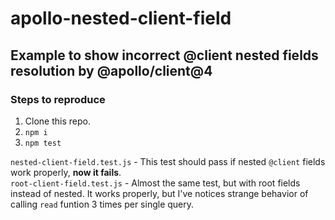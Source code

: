 # apollo-nested-client-field

## Example to show incorrect @client nested fields resolution by @apollo/client@4

### Steps to reproduce
1. Clone this repo.
2. `npm i`
3. `npm test`

`nested-client-field.test.js` - This test should pass if nested `@client` fields work properly, **now it fails**.  
`root-client-field.test.js` - Almost the same test, but with root fields instead of nested. It works properly, but I've notices strange behavior of calling `read` funtion 3 times per single query.